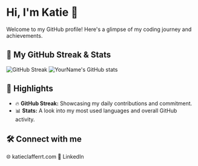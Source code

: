 # Hi, I'm Katie 👋

Welcome to my GitHub profile! Here's a glimpse of my coding journey and achievements.

## 🚀 My GitHub Streak & Stats

![GitHub Streak](https://github-readme-streak-stats.herokuapp.com?user=[YourGitHubUsername]&theme=dark&background=000000)
![YourName's GitHub stats](https://github-readme-stats.vercel.app/api?username=[YourGitHubUsername]&show_icons=true&theme=radical)

## 🌟 Highlights

-   🔥 **GitHub Streak:** Showcasing my daily contributions and commitment.
-   📊 **Stats:** A look into my most used languages and overall GitHub activity.

## 🛠️ Connect with me

🌐 katieclafferrt.com
📱 LinkedIn
